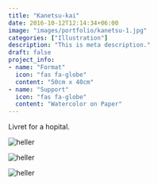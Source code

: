 ```yaml
---
title: "Kanetsu-kai"
date: 2016-10-12T12:14:34+06:00
image: "images/portfolio/kanetsu-1.jpg"
categories: ["Illustration"]
description: "This is meta description."
draft: false
project_info:
- name: "Format"
  icon: "fas fa-globe"
  content: "50cm x 40cm"
- name: "Support"
  icon: "fas fa-globe"
  content: "Watercolor on Paper"
---
```


Livret for a hopital.

![heller](/images/portfolio/kanetsu-2.jpg)

![heller](/images/portfolio/kanetsu-3.jpg)

![heller](/images/portfolio/kanetsu-4.jpg)
